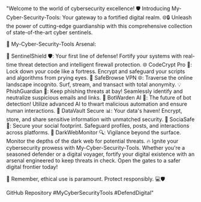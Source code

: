 "Welcome to the world of cybersecurity excellence! 🛡️ Introducing My-Cyber-Security-Tools: Your gateway to a fortified digital realm. 🌐🔒 Unleash the power of cutting-edge guardianship with this comprehensive collection of state-of-the-art cyber sentinels.

🔐 My-Cyber-Security-Tools Arsenal:

🚀 SentinelShield 🛡️: Your first line of defense! Fortify your systems with real-time threat detection and intelligent firewall protection.
🌐 CodeCrypt Pro 🔑: Lock down your code like a fortress. Encrypt and safeguard your scripts and algorithms from prying eyes.
📡 SafeBrowse VPN 🌐: Traverse the online landscape incognito. Surf, stream, and transact with total anonymity.
💡 PhishGuardian 🎣: Keep phishing threats at bay! Seamlessly identify and neutralize suspicious emails and links.
🤖 BotWarden AI 🤖: The future of bot detection! Utilize advanced AI to thwart malicious automation and ensure human interactions.
📁 DataVault Secure 📊: Your data's haven! Encrypt, store, and share sensitive information with unmatched security.
📢 SociaSafe 📲: Secure your social footprint. Safeguard profiles, posts, and interactions across platforms.
🌌 DarkWebMonitor 🔍: Vigilance beyond the surface. Monitor the depths of the dark web for potential threats.
🔥 Ignite your cybersecurity prowess with My-Cyber-Security-Tools. Whether you're a seasoned defender or a digital voyager, fortify your digital existence with an arsenal engineered to keep threats in check. Open the gates to a safer digital frontier today!

🚫 Remember, ethical use is paramount. Protect responsibly. 💻🛡️

GitHub Repository
#MyCyberSecurityTools #DefendDigital"
